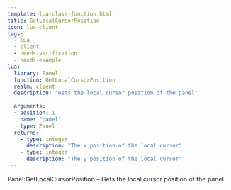 ```yaml
---
template: lua-class-function.html
title: GetLocalCursorPosition
icon: lua-client
tags:
  - lua
  - client
  - needs-verification
  - needs-example
lua:
  library: Panel
  function: GetLocalCursorPosition
  realm: client
  description: "Gets the local cursor position of the panel"
  
  arguments:
  - position: 1
    name: "panel"
    type: Panel
  returns:
    - type: integer
      description: "The x position of the local cursor"
    - type: integer
      description: "The y position of the local cursor"
---
```


<div class="lua__search__keywords">
Panel:GetLocalCursorPosition &#x2013; Gets the local cursor position of the panel
</div>
